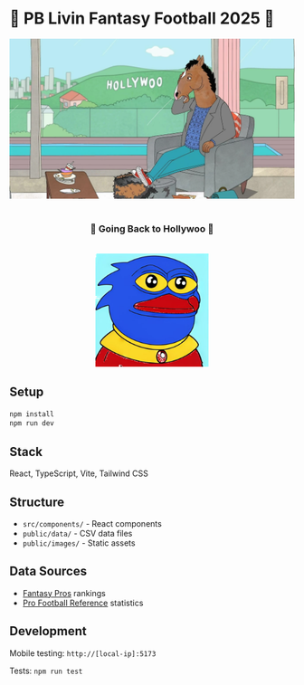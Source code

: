 # 🏈 PB Livin Fantasy Football 2025 🏈

<div align="center">
  <img src="public/images/hollywoo.png" alt="Hollywoo" width="600">
  <br>
  <br>
  <h3>🎯 Going Back to Hollywoo 🎯</h3>
  <br>
  <img src="public/images/pblivin-transparent.png" alt="PB Livin" width="200">
</div>

## Setup

```bash
npm install
npm run dev
```

## Stack

React, TypeScript, Vite, Tailwind CSS

## Structure

- `src/components/` - React components
- `public/data/` - CSV data files
- `public/images/` - Static assets

## Data Sources

- [Fantasy Pros](https://www.fantasypros.com/) rankings
- [Pro Football Reference](https://www.pro-football-reference.com/) statistics

## Development

Mobile testing: `http://[local-ip]:5173`

Tests: `npm run test`
